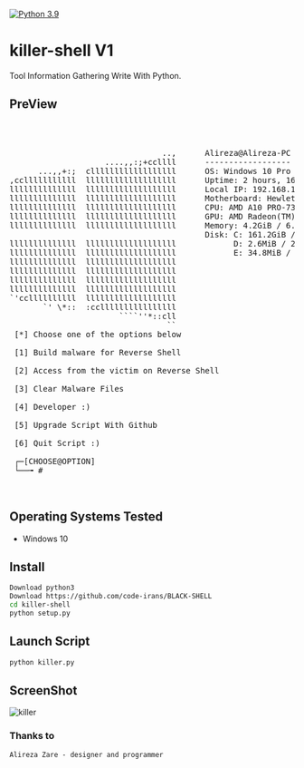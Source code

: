 
[![Python 3.9](https://img.shields.io/badge/Python-3.9-yellow.svg)](http://www.python.org/download/) 


# killer-shell V1

Tool Information Gathering Write With Python.


## PreView
<pre>

    

                                ..,      Alireza@Alireza-PC
                    ....,,:;+ccllll      ------------------
      ...,,+:;  cllllllllllllllllll      OS: Windows 10 Pro
,cclllllllllll  lllllllllllllllllll      Uptime: 2 hours, 16 minutes and 10 seconds
llllllllllllll  lllllllllllllllllll      Local IP: 192.168.1.202
llllllllllllll  lllllllllllllllllll      Motherboard: Hewlett-Packard (221C )
llllllllllllll  lllllllllllllllllll      CPU: AMD A10 PRO-7350B R6, 10 Compute Cores 4C+6G
llllllllllllll  lllllllllllllllllll      GPU: AMD Radeon(TM) R6 Graphics
llllllllllllll  lllllllllllllllllll      Memory: 4.2GiB / 6.9GiB (60.25%)
                                         Disk: C: 161.2GiB / 241.1GiB (66.86%)
llllllllllllll  lllllllllllllllllll            D: 2.6MiB / 2.6MiB (100.0%)
llllllllllllll  lllllllllllllllllll            E: 34.8MiB / 9.8GiB (0.35%)
llllllllllllll  lllllllllllllllllll
llllllllllllll  lllllllllllllllllll
llllllllllllll  lllllllllllllllllll
llllllllllllll  lllllllllllllllllll
`'ccllllllllll  lllllllllllllllllll
       `' \*::  :ccllllllllllllllll
                       ````''*::cll
                                 ``
 [*] Choose one of the options below

 [1] Build malware for Reverse Shell

 [2] Access from the victim on Reverse Shell

 [3] Clear Malware Files

 [4] Developer :)

 [5] Upgrade Script With Github

 [6] Quit Script :)

 ┌─[CHOOSE@OPTION]
 └──╼ #


</pre>


## Operating Systems Tested
- Windows 10

## Install
```bash
Download python3
Download https://github.com/code-irans/BLACK-SHELL
cd killer-shell
python setup.py
```

## Launch Script
```bash
python killer.py
```

## ScreenShot
![killer](https://s6.uupload.ir/files/screenshot_2022-02-10_224809_pth0.png)

### Thanks to
    Alireza Zare - designer and programmer
     
